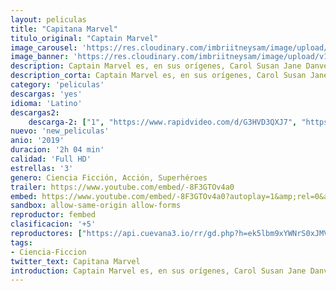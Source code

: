```yaml
---
layout: peliculas
title: "Capitana Marvel"
titulo_original: "Captain Marvel"
image_carousel: 'https://res.cloudinary.com/imbriitneysam/image/upload/v1555715089/capitana-poster-min.jpg'
image_banner: 'https://res.cloudinary.com/imbriitneysam/image/upload/v1555715091/capitana-banner-min.jpg'
description: Captain Marvel es, en sus orígenes, Carol Susan Jane Danvers, la hermana mayor de tres hermanos criados en una familia tradicional de Boston. Durante años tuvo que soportar el machismo de su padre hasta cumplir los 18, donde se alistó en la Fuerza Aérea de Estados Unidos, para convertirse en piloto.
description_corta: Captain Marvel es, en sus orígenes, Carol Susan Jane Danvers, la hermana mayor de tres hermanos criados en una familia tradicional de Boston. Durante años tuvo que soportar el machismo de su padre hasta...
category: 'peliculas'
descargas: 'yes'
idioma: 'Latino'
descargas2:
    descarga-2: ["1", "https://www.rapidvideo.com/d/G3HVD3QXJ7", "https://www.google.com/s2/favicons?domain=www.rapidvideo.com","RapidVideo","https://res.cloudinary.com/imbriitneysam/image/upload/v1541473684/mexico.png", "Latino", "Full HD"]
nuevo: 'new_peliculas'
anio: '2019'
duracion: '2h 04 min'
calidad: 'Full HD'
estrellas: '3'
genero: Ciencia Ficción, Acción, Superhéroes
trailer: https://www.youtube.com/embed/-8F3GTOv4a0
embed: https://www.youtube.com/embed/-8F3GTOv4a0?autoplay=1&amp;rel=0&amp;hd=1&border=0&wmode=opaque&enablejsapi=1&modestbranding=1&controls=1&showinfo=0
sandbox: allow-same-origin allow-forms
reproductor: fembed
clasificacion: '+5'
reproductores: ["https://api.cuevana3.io/rr/gd.php?h=ek5lbm9xYWNrS0xJMVp5b21KREk0dFBLbjVkaHhkRGdrOG1jbnBpUnhhS1ZuSGgrZzZhMnBkdlhvV2lxbTQ3aHA2aWNtNUxYeXVtVXlXdWZoYlhPNUpXU3FadVkyUT09"]
tags:
- Ciencia-Ficcion
twitter_text: Capitana Marvel
introduction: Captain Marvel es, en sus orígenes, Carol Susan Jane Danvers, la hermana mayor de tres hermanos criados en una familia tradicional de Boston. Durante años tuvo que soportar el machismo de su padre hasta cumplir los 18, donde se alistó en la Fuerza Aérea de Estados Unidos, para convertirse en piloto.
---
```












